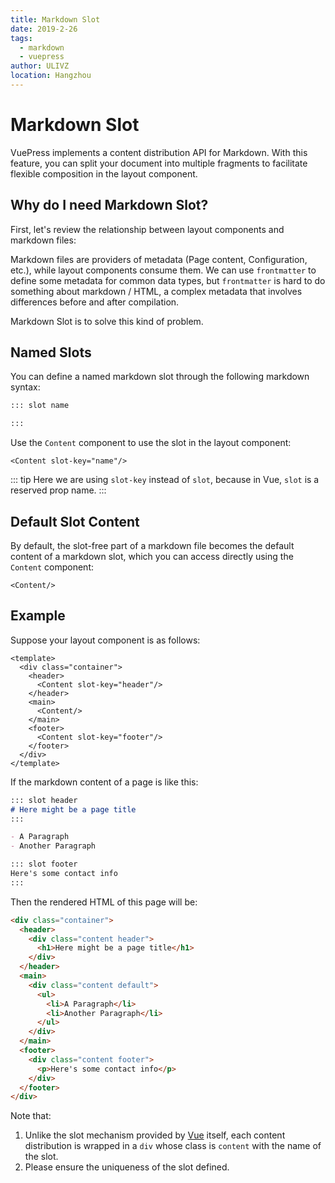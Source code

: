 ```yaml
---
title: Markdown Slot
date: 2019-2-26
tags:
  - markdown
  - vuepress
author: ULIVZ
location: Hangzhou
---
```


# Markdown Slot

VuePress implements a content distribution API for Markdown. With this feature, you can split your document into multiple fragments to facilitate flexible composition in the layout component.

## Why do I need Markdown Slot?

First, let's review the relationship between layout components and markdown files:

<diagram-markdown-slot-relationship/>

Markdown files are providers of metadata (Page content, Configuration, etc.), while layout components consume them. We can use `frontmatter` to define some metadata for common data types, but `frontmatter` is hard to do something about markdown / HTML, a complex metadata that involves differences before and after compilation.

Markdown Slot is to solve this kind of problem.

## Named Slots

You can define a named markdown slot through the following markdown syntax:

``` md
::: slot name

:::
```

Use the `Content` component to use the slot in the layout component:

``` vue
<Content slot-key="name"/>
```

::: tip
Here we are using `slot-key` instead of `slot`, because in Vue, `slot` is a reserved prop name.
:::

## Default Slot Content

By default, the slot-free part of a markdown file becomes the default content of a markdown slot, which you can access directly using the `Content` component:

``` vue
<Content/>
```

## Example

Suppose your layout component is as follows:

``` vue
<template>
  <div class="container">
    <header>
      <Content slot-key="header"/>
    </header>
    <main>
      <Content/>
    </main>
    <footer>
      <Content slot-key="footer"/>
    </footer>
  </div>
</template>
```

If the markdown content of a page is like this:

```md
::: slot header
# Here might be a page title
:::

- A Paragraph
- Another Paragraph

::: slot footer
Here's some contact info
:::
```

Then the rendered HTML of this page will be:

```html
<div class="container">
  <header>
    <div class="content header">
      <h1>Here might be a page title</h1>
    </div>
  </header>
  <main>
    <div class="content default">
      <ul>
        <li>A Paragraph</li>
        <li>Another Paragraph</li>
      </ul>
    </div>
  </main>
  <footer>
    <div class="content footer">
      <p>Here's some contact info</p>
    </div>
  </footer>
</div>
```

Note that:
1. Unlike the slot mechanism provided by [Vue](https://vuejs.org/v2/guide/components-slots.html) itself, each content distribution is wrapped in a `div` whose class is `content` with the name of the slot.
2. Please ensure the uniqueness of the slot defined.
